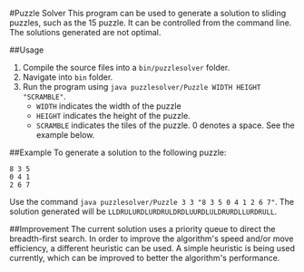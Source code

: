 #Puzzle Solver
This program can be used to generate a solution to sliding puzzles, such as the 15 puzzle. It can be controlled from the command line. The solutions generated are not optimal.

##Usage
1. Compile the source files into a `bin/puzzlesolver` folder. 
2. Navigate into `bin` folder.
3. Run the program using `java puzzlesolver/Puzzle WIDTH HEIGHT "SCRAMBLE"`.
	- `WIDTH` indicates the width of the puzzle
	- `HEIGHT` indicates the height of the puzzle.
	- `SCRAMBLE` indicates the tiles of the puzzle. 0 denotes a space. See the example below.

##Example
To generate a solution to the following puzzle:
```
8 3 5
0 4 1
2 6 7
```
Use the command ```java puzzlesolver/Puzzle 3 3 "8 3 5 0 4 1 2 6 7"```.
The solution generated will be ```LLDRULURDLURDRULDRDLUURDLULDRURDLLURDRULL```.

##Improvement
The current solution uses a priority queue to direct the breadth-first search. In order to improve the algorithm's speed and/or move efficiency, a different heuristic can be used. A simple heuristic is being used currently, which can be improved to better the algorithm's performance.